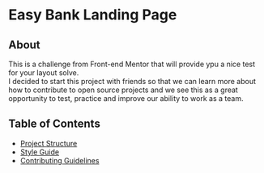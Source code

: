 # Easy Bank Landing Page

## About
This is a challenge from Front-end Mentor that will provide ypu a nice test for your layout solve. 
<br> 
I decided to start this project with friends so that we can learn more about how to contribute to open source projects and we see this as a great opportunity to test, practice and improve our ability to work as a team.
## Table of Contents

- [Project Structure](./docs/project-structure.md)
- [Style Guide](./docs/style-guide.md)
- [Contributing Guidelines](./docs/CONTRIBUTING.md)
